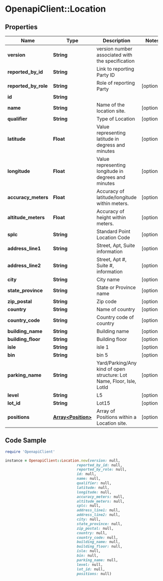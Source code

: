 # OpenapiClient::Location

## Properties

Name | Type | Description | Notes
------------ | ------------- | ------------- | -------------
**version** | **String** | version number associated with the specification | 
**reported_by_id** | **String** | Link to reporting Party ID | 
**reported_by_role** | **String** | Role of reporting Party | [optional] 
**id** | **String** |  | 
**name** | **String** | Name of the location site.  | [optional] 
**qualifier** | **String** | Type of Location | [optional] 
**latitude** | **Float** | Value representing latitude in degress and minutes | [optional] 
**longitude** | **Float** | Value representing longitude in degrees and minutes | [optional] 
**accuracy_meters** | **Float** | Accuracy of latitude/longitude within meters. | [optional] 
**altitude_meters** | **Float** | Accuracy of height within meters. | [optional] 
**splc** | **String** | Standard Point Location Code | [optional] 
**address_line1** | **String** | Street, Apt, Suite information | [optional] 
**address_line2** | **String** | Street, Apt #, Suite #, information | [optional] 
**city** | **String** | City name | [optional] 
**state_province** | **String** | State or Province name | [optional] 
**zip_postal** | **String** | Zip code | [optional] 
**country** | **String** | Name of country | [optional] 
**country_code** | **String** | Country code of country | [optional] 
**building_name** | **String** | Building name | [optional] 
**building_floor** | **String** | Building floor | [optional] 
**isle** | **String** | isle 1 | [optional] 
**bin** | **String** | bin 5 | [optional] 
**parking_name** | **String** | Yard/Parking/Any kind of open structure: Lot Name, Floor, Isle, LotId | [optional] 
**level** | **String** | L5 | [optional] 
**lot_id** | **String** | Lot15 | [optional] 
**positions** | [**Array&lt;Position&gt;**](Position.md) | Array of Positions within a Location site. | [optional] 

## Code Sample

```ruby
require 'OpenapiClient'

instance = OpenapiClient::Location.new(version: null,
                                 reported_by_id: null,
                                 reported_by_role: null,
                                 id: null,
                                 name: null,
                                 qualifier: null,
                                 latitude: null,
                                 longitude: null,
                                 accuracy_meters: null,
                                 altitude_meters: null,
                                 splc: null,
                                 address_line1: null,
                                 address_line2: null,
                                 city: null,
                                 state_province: null,
                                 zip_postal: null,
                                 country: null,
                                 country_code: null,
                                 building_name: null,
                                 building_floor: null,
                                 isle: null,
                                 bin: null,
                                 parking_name: null,
                                 level: null,
                                 lot_id: null,
                                 positions: null)
```


